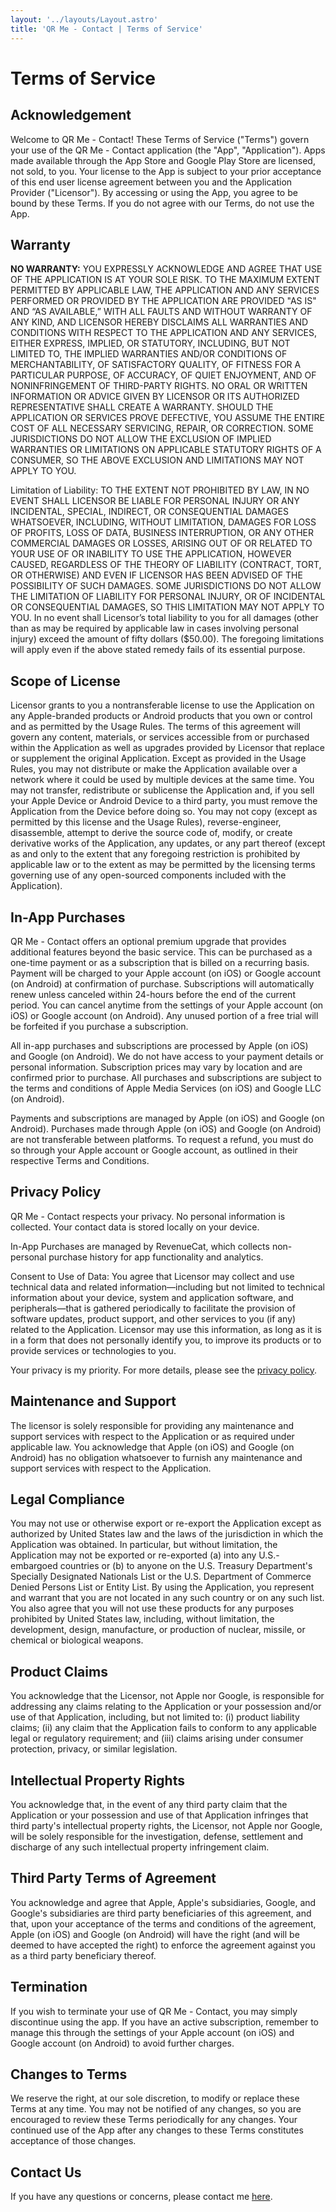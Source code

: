 ```yaml
---
layout: '../layouts/Layout.astro'
title: 'QR Me - Contact | Terms of Service'
---
```

# Terms of Service

## Acknowledgement

Welcome to QR Me - Contact!
These Terms of Service ("Terms") govern your use of the QR Me - Contact application (the "App", "Application").
Apps made available through the App Store and Google Play Store are licensed, not sold, to you. Your license to the App is subject to your prior acceptance of this end user license agreement between you and the Application Provider ("Licensor").
By accessing or using the App, you agree to be bound by these Terms.
If you do not agree with our Terms, do not use the App.

## Warranty

**NO WARRANTY:** YOU EXPRESSLY ACKNOWLEDGE AND AGREE THAT USE OF THE APPLICATION IS AT YOUR SOLE RISK. TO THE MAXIMUM EXTENT PERMITTED BY APPLICABLE LAW, THE APPLICATION AND ANY SERVICES PERFORMED OR PROVIDED BY THE APPLICATION ARE PROVIDED "AS IS" AND “AS AVAILABLE,” WITH ALL FAULTS AND WITHOUT WARRANTY OF ANY KIND, AND LICENSOR HEREBY DISCLAIMS ALL WARRANTIES AND CONDITIONS WITH RESPECT TO THE APPLICATION AND ANY SERVICES, EITHER EXPRESS, IMPLIED, OR STATUTORY, INCLUDING, BUT NOT LIMITED TO, THE IMPLIED WARRANTIES AND/OR CONDITIONS OF MERCHANTABILITY, OF SATISFACTORY QUALITY, OF FITNESS FOR A PARTICULAR PURPOSE, OF ACCURACY, OF QUIET ENJOYMENT, AND OF NONINFRINGEMENT OF THIRD-PARTY RIGHTS. NO ORAL OR WRITTEN INFORMATION OR ADVICE GIVEN BY LICENSOR OR ITS AUTHORIZED REPRESENTATIVE SHALL CREATE A WARRANTY. SHOULD THE APPLICATION OR SERVICES PROVE DEFECTIVE, YOU ASSUME THE ENTIRE COST OF ALL NECESSARY SERVICING, REPAIR, OR CORRECTION. SOME JURISDICTIONS DO NOT ALLOW THE EXCLUSION OF IMPLIED WARRANTIES OR LIMITATIONS ON APPLICABLE STATUTORY RIGHTS OF A CONSUMER, SO THE ABOVE EXCLUSION AND LIMITATIONS MAY NOT APPLY TO YOU.

Limitation of Liability: TO THE EXTENT NOT PROHIBITED BY LAW, IN NO EVENT SHALL LICENSOR BE LIABLE FOR PERSONAL INJURY OR ANY INCIDENTAL, SPECIAL, INDIRECT, OR CONSEQUENTIAL DAMAGES WHATSOEVER, INCLUDING, WITHOUT LIMITATION, DAMAGES FOR LOSS OF PROFITS, LOSS OF DATA, BUSINESS INTERRUPTION, OR ANY OTHER COMMERCIAL DAMAGES OR LOSSES, ARISING OUT OF OR RELATED TO YOUR USE OF OR INABILITY TO USE THE APPLICATION, HOWEVER CAUSED, REGARDLESS OF THE THEORY OF LIABILITY (CONTRACT, TORT, OR OTHERWISE) AND EVEN IF LICENSOR HAS BEEN ADVISED OF THE POSSIBILITY OF SUCH DAMAGES. SOME JURISDICTIONS DO NOT ALLOW THE LIMITATION OF LIABILITY FOR PERSONAL INJURY, OR OF INCIDENTAL OR CONSEQUENTIAL DAMAGES, SO THIS LIMITATION MAY NOT APPLY TO YOU. In no event shall Licensor’s total liability to you for all damages (other than as may be required by applicable law in cases involving personal injury) exceed the amount of fifty dollars ($50.00). The foregoing limitations will apply even if the above stated remedy fails of its essential purpose.

## Scope of License

Licensor grants to you a nontransferable license to use the Application on any Apple-branded products or Android products that you own or control and as permitted by the Usage Rules. The terms of this agreement will govern any content, materials, or services accessible from or purchased within the Application as well as upgrades provided by Licensor that replace or supplement the original Application. Except as provided in the Usage Rules, you may not distribute or make the Application available over a network where it could be used by multiple devices at the same time. You may not transfer, redistribute or sublicense the Application and, if you sell your Apple Device or Android Device to a third party, you must remove the Application from the Device before doing so. You may not copy (except as permitted by this license and the Usage Rules), reverse-engineer, disassemble, attempt to derive the source code of, modify, or create derivative works of the Application, any updates, or any part thereof (except as and only to the extent that any foregoing restriction is prohibited by applicable law or to the extent as may be permitted by the licensing terms governing use of any open-sourced components included with the Application).

## In-App Purchases

QR Me - Contact offers an optional premium upgrade that provides additional features beyond the basic service.
This can be purchased as a one-time payment or as a subscription that is billed on a recurring basis.
Payment will be charged to your Apple account (on iOS) or Google account (on Android) at confirmation of purchase.
Subscriptions will automatically renew unless canceled within 24-hours before the end of the current period.
You can cancel anytime from the settings of your Apple account (on iOS) or Google account (on Android).
Any unused portion of a free trial will be forfeited if you purchase a subscription.

All in-app purchases and subscriptions are processed by Apple (on iOS) and Google (on Android). We do not have access to your payment details or personal information. Subscription prices may vary by location and are confirmed prior to purchase. All purchases and subscriptions are subject to the terms and conditions of Apple Media Services (on iOS) and Google LLC (on Android).

Payments and subscriptions are managed by Apple (on iOS) and Google (on Android). Purchases made through Apple (on iOS) and Google (on Android) are not transferable between platforms. To request a refund, you must do so through your Apple account or Google account, as outlined in their respective Terms and Conditions.

## Privacy Policy

QR Me - Contact respects your privacy.
No personal information is collected.
Your contact data is stored locally on your device.

In-App Purchases are managed by RevenueCat, which collects non-personal purchase history for app functionality and analytics.

Consent to Use of Data: You agree that Licensor may collect and use technical data and related information—including but not limited to technical information about your device, system and application software, and peripherals—that is gathered periodically to facilitate the provision of software updates, product support, and other services to you (if any) related to the Application. Licensor may use this information, as long as it is in a form that does not personally identify you, to improve its products or to provide services or technologies to you.

Your privacy is my priority. For more details, please see the [privacy policy](https://qrme.contact/privacy).

## Maintenance and Support

The licensor is solely responsible for providing any maintenance and support services with respect to the Application or as required under applicable law. You acknowledge that Apple (on iOS) and Google (on Android) has no obligation whatsoever to furnish any maintenance and support services with respect to the Application.

## Legal Compliance

You may not use or otherwise export or re-export the Application except as authorized by United States law and the laws of the jurisdiction in which the Application was obtained. In particular, but without limitation, the Application may not be exported or re-exported (a) into any U.S.-embargoed countries or (b) to anyone on the U.S. Treasury Department's Specially Designated Nationals List or the U.S. Department of Commerce Denied Persons List or Entity List. By using the Application, you represent and warrant that you are not located in any such country or on any such list. You also agree that you will not use these products for any purposes prohibited by United States law, including, without limitation, the development, design, manufacture, or production of nuclear, missile, or chemical or biological weapons.

## Product Claims

You acknowledge that the Licensor, not Apple nor Google, is responsible for addressing any claims relating to the Application or your possession and/or use of that Application, including, but not limited to:
(i) product liability claims;
(ii) any claim that the Application fails to conform to any applicable legal or regulatory requirement; and
(iii) claims arising under consumer protection, privacy, or similar legislation.

## Intellectual Property Rights

You acknowledge that, in the event of any third party claim that the Application or your possession and use of that Application infringes that third party's intellectual property rights, the Licensor, not Apple nor Google, will be solely responsible for the investigation, defense, settlement and discharge of any such intellectual property infringement claim.

## Third Party Terms of Agreement

You acknowledge and agree that Apple, Apple's subsidiaries, Google, and Google's subsidiaries are third party beneficiaries of this agreement, and that, upon your acceptance of the terms and conditions of the agreement, Apple (on iOS) and Google (on Android) will have the right (and will be deemed to have accepted the right) to enforce the agreement against you as a third party beneficiary thereof.

## Termination

If you wish to terminate your use of QR Me - Contact, you may simply discontinue using the app.
If you have an active subscription, remember to manage this through the settings of your Apple account (on iOS) and Google account (on Android) to avoid further charges.

## Changes to Terms

We reserve the right, at our sole discretion, to modify or replace these Terms at any time.
You may not be notified of any changes, so you are encouraged to review these Terms periodically for any changes.
Your continued use of the App after any changes to these Terms constitutes acceptance of those changes.

## Contact Us

If you have any questions or concerns, please contact me [here](https://qrme.contact/contact).
